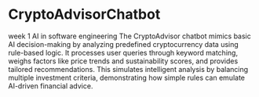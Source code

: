 # CryptoAdvisorChatbot
week 1 AI in software engineering
The CryptoAdvisor chatbot mimics basic AI decision-making by analyzing predefined cryptocurrency data using rule-based logic. It processes user queries through keyword matching, weighs factors like price trends and sustainability scores, and provides tailored recommendations. This simulates intelligent analysis by balancing multiple investment criteria, demonstrating how simple rules can emulate AI-driven financial advice.
